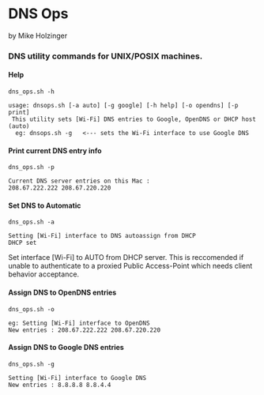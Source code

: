 # DNS Ops 
by Mike Holzinger

### DNS utility commands for UNIX/POSIX machines.


#### Help
`
dns_ops.sh -h
`

```
usage: dnsops.sh [-a auto] [-g google] [-h help] [-o opendns] [-p print]
 This utility sets [Wi-Fi] DNS entries to Google, OpenDNS or DHCP host (auto)
  eg: dnsops.sh -g   <--- sets the Wi-Fi interface to use Google DNS
```

#### Print current DNS entry info
`
dns_ops.sh -p
`

```
Current DNS server entries on this Mac :
208.67.222.222 208.67.220.220
```

#### Set DNS to Automatic

`
dns_ops.sh -a
`

```
Setting [Wi-Fi] interface to DNS autoassign from DHCP
DHCP set
```

Set interface [Wi-Fi] to AUTO from DHCP server. This is reccomended if unable to authenticate to a proxied Public Access-Point which needs client behavior acceptance.

#### Assign DNS to OpenDNS entries

`
dns_ops.sh -o
`

```
eg: Setting [Wi-Fi] interface to OpenDNS
New entries : 208.67.222.222 208.67.220.220
```

#### Assign DNS to Google DNS entries
`
dns_ops.sh -g
`

```
Setting [Wi-Fi] interface to Google DNS
New entries : 8.8.8.8 8.8.4.4
```

